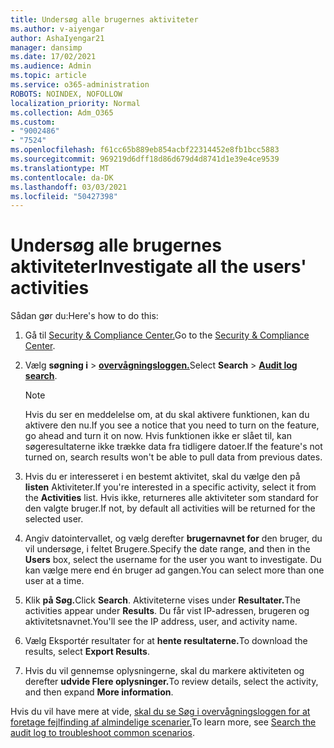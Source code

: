 ```yaml
---
title: Undersøg alle brugernes aktiviteter
ms.author: v-aiyengar
author: AshaIyengar21
manager: dansimp
ms.date: 17/02/2021
ms.audience: Admin
ms.topic: article
ms.service: o365-administration
ROBOTS: NOINDEX, NOFOLLOW
localization_priority: Normal
ms.collection: Adm_O365
ms.custom:
- "9002486"
- "7524"
ms.openlocfilehash: f61cc65b889eb854acbf22314452e8fb1bcc5883
ms.sourcegitcommit: 969219d6dff18d86d679d4d8741d1e39e4ce9539
ms.translationtype: MT
ms.contentlocale: da-DK
ms.lasthandoff: 03/03/2021
ms.locfileid: "50427398"
---
```

# <a name="investigate-all-the-users-activities"></a><span data-ttu-id="c31be-102">Undersøg alle brugernes aktiviteter</span><span class="sxs-lookup"><span data-stu-id="c31be-102">Investigate all the users' activities</span></span>

<span data-ttu-id="c31be-103">Sådan gør du:</span><span class="sxs-lookup"><span data-stu-id="c31be-103">Here's how to do this:</span></span>

1. <span data-ttu-id="c31be-104">Gå til [Security & Compliance Center.](https://go.microsoft.com/fwlink/p/?linkid=2077143)</span><span class="sxs-lookup"><span data-stu-id="c31be-104">Go to the [Security & Compliance Center](https://go.microsoft.com/fwlink/p/?linkid=2077143).</span></span>
1. <span data-ttu-id="c31be-105">Vælg **søgning i**  >  **[overvågningsloggen.](https://go.microsoft.com/fwlink/?linkid=2103759)**</span><span class="sxs-lookup"><span data-stu-id="c31be-105">Select **Search** > **[Audit log search](https://go.microsoft.com/fwlink/?linkid=2103759)**.</span></span>
    > [!NOTE]
    > <span data-ttu-id="c31be-106">Hvis du ser en meddelelse om, at du skal aktivere funktionen, kan du aktivere den nu.</span><span class="sxs-lookup"><span data-stu-id="c31be-106">If you see a notice that you need to turn on the feature, go ahead and turn it on now.</span></span> <span data-ttu-id="c31be-107">Hvis funktionen ikke er slået til, kan søgeresultaterne ikke trække data fra tidligere datoer.</span><span class="sxs-lookup"><span data-stu-id="c31be-107">If the feature's not turned on, search results won't be able to pull data from previous dates.</span></span>

1. <span data-ttu-id="c31be-108">Hvis du er interesseret i en bestemt aktivitet, skal du vælge den på **listen** Aktiviteter.</span><span class="sxs-lookup"><span data-stu-id="c31be-108">If you're interested in a specific activity, select it from the **Activities** list.</span></span> <span data-ttu-id="c31be-109">Hvis ikke, returneres alle aktiviteter som standard for den valgte bruger.</span><span class="sxs-lookup"><span data-stu-id="c31be-109">If not, by default all activities will be returned for the selected user.</span></span>
1. <span data-ttu-id="c31be-110">Angiv datointervallet, og vælg derefter **brugernavnet for** den bruger, du vil undersøge, i feltet Brugere.</span><span class="sxs-lookup"><span data-stu-id="c31be-110">Specify the date range, and then in the **Users** box, select the username for the user you want to investigate.</span></span> <span data-ttu-id="c31be-111">Du kan vælge mere end én bruger ad gangen.</span><span class="sxs-lookup"><span data-stu-id="c31be-111">You can select more than one user at a time.</span></span>
1. <span data-ttu-id="c31be-112">Klik **på Søg.**</span><span class="sxs-lookup"><span data-stu-id="c31be-112">Click **Search**.</span></span> <span data-ttu-id="c31be-113">Aktiviteterne vises under **Resultater.**</span><span class="sxs-lookup"><span data-stu-id="c31be-113">The activities appear under **Results**.</span></span> <span data-ttu-id="c31be-114">Du får vist IP-adressen, brugeren og aktivitetsnavnet.</span><span class="sxs-lookup"><span data-stu-id="c31be-114">You'll see the IP address, user, and activity name.</span></span>
1. <span data-ttu-id="c31be-115">Vælg Eksportér resultater for at **hente resultaterne.**</span><span class="sxs-lookup"><span data-stu-id="c31be-115">To download the results, select **Export Results**.</span></span>
1. <span data-ttu-id="c31be-116">Hvis du vil gennemse oplysningerne, skal du markere aktiviteten og derefter **udvide Flere oplysninger.**</span><span class="sxs-lookup"><span data-stu-id="c31be-116">To review details, select the activity, and then expand **More information**.</span></span>

<span data-ttu-id="c31be-117">Hvis du vil have mere at vide, [skal du se Søg i overvågningsloggen for at foretage fejlfinding af almindelige scenarier.](https://go.microsoft.com/fwlink/?linkid=2103944)</span><span class="sxs-lookup"><span data-stu-id="c31be-117">To learn more, see [Search the audit log to troubleshoot common scenarios](https://go.microsoft.com/fwlink/?linkid=2103944).</span></span>